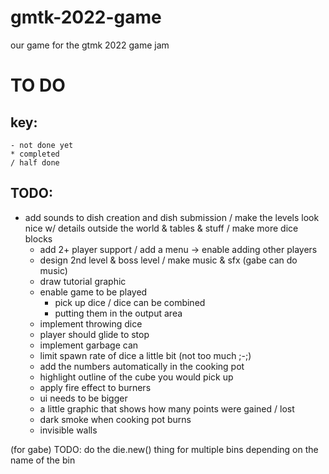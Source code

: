 # gmtk-2022-game
our game for the gtmk 2022 game jam


# TO DO

## key:
	- not done yet
	* completed
	/ half done

## TODO:
  - add sounds to dish creation and dish submission
	/ make the levels look nice w/ details outside the world & tables & stuff
	/ make more dice blocks
	- add 2+ player support
	/ add a menu -> enable adding other players
	- design 2nd level & boss level
	/ make music & sfx (gabe can do music)
	- draw tutorial graphic
	- enable game to be played
		* pick up dice
		/ dice can be combined
		- putting them in the output area
	- implement throwing dice
	- player should glide to stop
	* implement garbage can
	* limit spawn rate of dice a little bit (not too much ;-;)
	- add the numbers automatically in the cooking pot
	- highlight outline of the cube you would pick up
	- apply fire effect to burners
	- ui needs to be bigger
	- a little graphic that shows how many points were gained / lost
	- dark smoke when cooking pot burns
	- invisible walls
	
(for gabe) TODO: do the die.new() thing for multiple bins depending on the name of the bin
